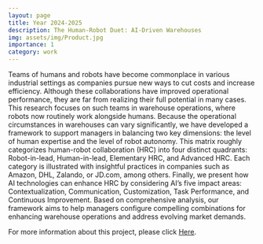```yaml
---
layout: page
title: Year 2024-2025
description: The Human-Robot Duet: AI-Driven Warehouses
img: assets/img/Product.jpg
importance: 1
category: work
---
```


Teams of humans and robots have become commonplace in various industrial settings as companies pursue new ways to 
cut costs and increase efficiency. Although these collaborations have improved operational performance, 
they are far from realizing their full potential in many cases. This research focuses on such teams in 
warehouse operations, where robots now routinely work alongside humans. Because the operational circumstances 
in warehouses can vary significantly, we have developed a framework to support managers in balancing two key 
dimensions: the level of human expertise and the level of robot autonomy. This matrix roughly categorizes 
human-robot collaboration (HRC) into four distinct quadrants: Robot-in-lead, Human-in-lead, Elementary HRC, and Advanced HRC. 
Each category is illustrated with insightful practices in companies such as Amazon, DHL, Zalando, or JD.com, among others. 
Finally, we present how AI technologies can enhance HRC by considering AI’s five impact areas: Contextualization, 
Communication, Customization, Task Performance, and Continuous Improvement. Based on comprehensive analysis, 
our framework aims to help managers configure compelling combinations for enhancing warehouse operations and 
address evolving market demands.



For more information about this project, please click [Here](https://digitalsc.mit.edu/the-human-robot-duet-ai-driven-warehouses/).
